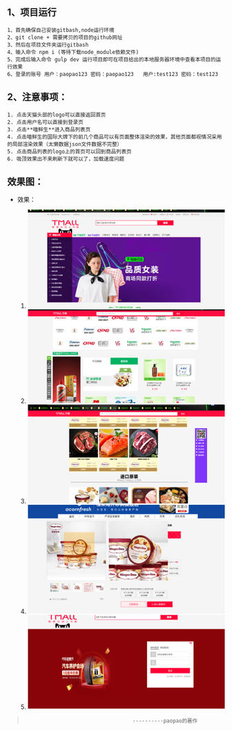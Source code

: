 ## 1、项目运行
    1、首先确保自己安装gitbash,node运行环境
    2、git clone + 需要拷贝的项目的github网址
    3、然后在项目文件夹运行gitbash
    4、输入命令 npm i (等待下载node_module依赖文件)
    5、完成后输入命令 gulp dev 运行项目即可在项目给出的本地服务器环境中查看本项目的运行效果
    6、登录的账号 用户：paopao123 密码：paopao123   用户:test123 密码：test123

## 2、注意事项：
    1. 点击天猫头部的logo可以直接返回首页
    2. 点击用户名可以直接到登录页
    3. 点击**喵鲜生**进入商品列表页
    4. 点击喵鲜生的国际大牌下的前几个商品可以有页面整体渲染的效果，其他页面都视情况采用的局部渲染效果（太懒数据json文件数据不完整）
    5. 点击商品列表的logo上的首页可以回到商品列表页
    6. 吸顶效果出不来刷新下就可以了，加载速度问题

## 效果图：
 -  效果：
    
    1. ![pao](./dist/image/pao1.png)
    2. ![pao](./dist/image/pao2.png)
    3. ![pao](./dist/image/pao3.png)
    4. ![pao](./dist/image/pao4.png)
    5. ![pao](./dist/image/pao5.png)
  

>                                        ----------paopao的著作